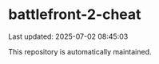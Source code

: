 # battlefront-2-cheat

Last updated: 2025-07-02 08:45:03

This repository is automatically maintained.
